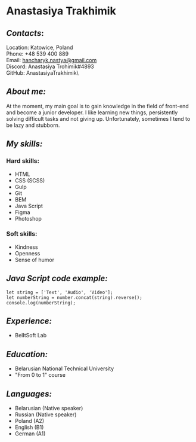 # **Anastasiya Trakhimik**
## *Contacts*:
Location: Katowice, Poland\
Phone: +48 539 400 889\
Email: hancharyk.nastya@gmail.com\
Discord: Anastasiya Trohimik#4893\
GitHub: AnastasiyaTrakhimik\

## *About me:*
At the moment, my main goal is to gain knowledge in the field of front-end and become a junior developer. I like learning new things, persistently solving difficult tasks and not giving up. Unfortunately, sometimes I tend to be lazy and stubborn.

## *My skills:*
### Hard skills:
+ HTML
+ CSS (SCSS)
+ Gulp
+ Git
+ BEM
+ Java Script
+ Figma
+ Photoshop
### Soft skills:
* Kindness
* Openness
* Sense of humor
## *Java Script code example:*
```let number = [1, 2, 3, 4, 5];
let string = ['Text', 'Audio', 'Video'];
let numberString = number.concat(string).reverse();
console.log(numberString);
```


## *Experience:*
+ BelItSoft Lab
## *Education:*
+ Belarusian National Technical University
+ "From 0 to 1" course
## *Languages:*
+ Belarusian (Native speaker)
+ Russian (Native speaker)
+ Poland (A2)
+ English (B1)
+ German (A1)






